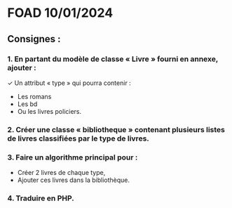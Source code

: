 # FOAD 10/01/2024
## Consignes :
### 1. En partant du modèle de classe « Livre » fourni en annexe, ajouter :
✓ Un attribut « type » qui pourra contenir :
- Les romans
- Les bd
- Ou les livres policiers.
### 2. Créer une classe « bibliotheque » contenant plusieurs listes de livres classifiées par le type de livres.
### 3. Faire un algorithme principal pour :
- Créer 2 livres de chaque type,
- Ajouter ces livres dans la bibliothèque.
### 4. Traduire en PHP.
